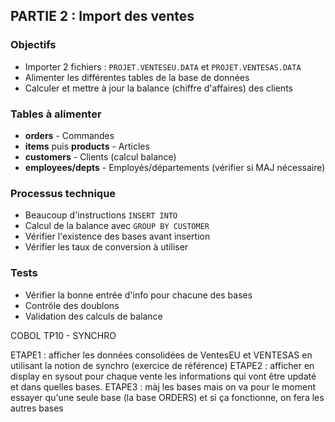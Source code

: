 ## PARTIE 2 : Import des ventes

### Objectifs
- Importer 2 fichiers : `PROJET.VENTESEU.DATA` et `PROJET.VENTESAS.DATA`
- Alimenter les différentes tables de la base de données
- Calculer et mettre à jour la balance (chiffre d'affaires) des clients

### Tables à alimenter
- **orders** - Commandes
- **items** puis **products** - Articles
- **customers** - Clients (calcul balance)
- **employees/depts** - Employés/départements (vérifier si MAJ nécessaire)

### Processus technique
- Beaucoup d'instructions `INSERT INTO`
- Calcul de la balance avec `GROUP BY CUSTOMER`
- Vérifier l'existence des bases avant insertion
- Vérifier les taux de conversion à utiliser

### Tests
- Vérifier la bonne entrée d'info pour chacune des bases
- Contrôle des doublons
- Validation des calculs de balance



COBOL TP10 - SYNCHRO

ETAPE1 : afficher les données consolidées de VentesEU et VENTESAS en utilisant la notion de synchro (exercice de référence)
ETAPE2 : afficher en display en sysout pour chaque vente les informations qui vont être updaté et dans quelles bases.
ETAPE3 : màj les bases mais on va pour le moment essayer qu'une seule base (la base ORDERS) et si ça fonctionne, on fera les autres bases